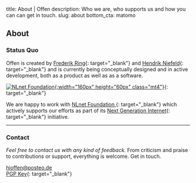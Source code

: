 title: About | Offen
description: Who we are, who supports us and how you can can get in touch.
slug: about
bottom_cta: matomo

## About

### Status Quo

Offen is created by [Frederik Ring][frederik-ring]{: target="_blank"} and [Hendrik Niefeld][hendrik-niefeld]{: target="_blank"} and is currently being conceptually designed and in active development, both as a product as well as as a software.

[hendrik-niefeld]: http://niefeld.com/
[frederik-ring]: https://www.frederikring.com/

[![NLnet Foundation](/theme/images/nlnet-logo.svg){:width="160px" height="60px" class="mt4"}](https://nlnet.nl/){: target="_blank"}

We are happy to work with [NLnet Foundation,][nlnet-foundation]{: target="_blank"} which actively supports our efforts as part of its [Next Generation Internet][next-generation-internet]{: target="_blank"} initiative.

[nlnet-foundation]: https://nlnet.nl/
[next-generation-internet]: https://nlnet.nl/NGI/

---

### Contact

*Feel free to contact us with any kind of feedback.* From criticism and praise to contributions or support, everything is welcome. Get in touch.

[hioffen@posteo.de](mailto:hioffen@posteo.de)  
[PGP Key](/theme/74B041E23DB29D552644CEB1B18C633D6967FE3F.asc){: target="_blank"}
